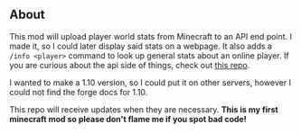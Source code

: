## About

This mod will upload player world stats from Minecraft to an API end point. I made it, so I could later display said stats on a webpage. It also adds a `/info <player>` command to look up general stats about an online player.
If you are curious about the api side of things, check out [this repo](https://github.com/DriedSponge/DriedSponge.net).

I wanted to make a 1.10 version, so I could put it on other servers, however I could not find the forge docs for 1.10.
 
 This repo will receive updates when they are necessary. **This is my first minecraft mod so please don't flame me if you spot bad code!**